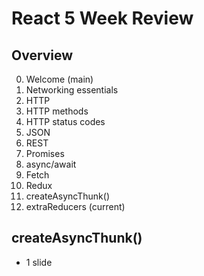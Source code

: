 # React 5 Week Review

## Overview
00. Welcome (main)
01. Networking essentials 
02. HTTP 
03. HTTP methods
04. HTTP status codes
05. JSON
06. REST
07. Promises
08. async/await
09. Fetch 
10. Redux
11. createAsyncThunk()
12. extraReducers (current)

## createAsyncThunk()
* 1 slide


